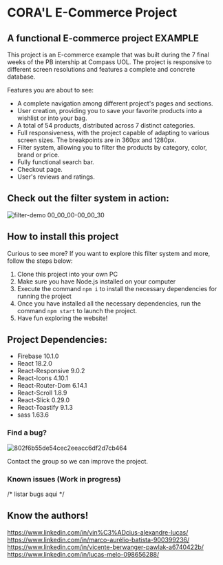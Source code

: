 # CORA'L E-Commerce Project

## A functional E-commerce project EXAMPLE

This project is an E-commerce example that was built during the 7 final weeks of the PB intership at Compass UOL. The project is responsive to different screen resolutions and features a complete and concrete database.

Features you are about to see:

* A complete navigation among different project's pages and sections.
* User creation, providing you to save your favorite products into a wishlist or into your bag.
* A total of 54 products, distributed across 7 distinct categories.
* Full responsiveness, with the project capable of adapting to various screen sizes. The breakpoints are in 360px and 1280px.
* Filter system, allowing you to filter the products by category, color, brand or price.
* Fully functional search bar.
* Checkout page.
* User's reviews and ratings.

## Check out the filter system in action:

![filter-demo 00_00_00-00_00_30](https://github.com/MARCOadb/Desafio-Compass-4/assets/106601114/eb434048-ad70-4218-87a7-9314246119c7)

## How to install this project

Curious to see more? If you want to explore this filter system and more, follow the steps below:

1. Clone this project into your own PC
2. Make sure you have Node.js installed on your computer
3. Execute the command `npm i` to install the necessary dependencies for running the project
4. Once you have installed all the necessary dependencies, run the command `npm start` to launch the project.
5. Have fun exploring the website!

## Project Dependencies:

* Firebase 10.1.0
* React 18.2.0
* React-Responsive 9.0.2
* React-Icons 4.10.1
* React-Router-Dom 6.14.1
* React-Scroll 1.8.9
* React-Slick 0.29.0
* React-Toastify 9.1.3
* sass 1.63.6

### Find a bug?

![802f6b55de54cec2eeacc6df2d7cb464](https://github.com/MARCOadb/Desafio-Compass-4/assets/106601114/e2acf184-2fdf-4691-acd1-d756f387a447)

Contact the group so we can improve the project.

### Known issues (Work in progress)

/* listar bugs aqui */

## Know the authors!

https://www.linkedin.com/in/vin%C3%ADcius-alexandre-lucas/
<br/>
https://www.linkedin.com/in/marco-aurélio-batista-900399236/
<br/>
https://www.linkedin.com/in/vicente-berwanger-pawlak-a6740422b/
<br/>
https://www.linkedin.com/in/lucas-melo-098656288/

